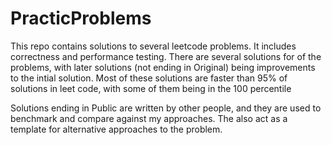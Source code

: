 # PracticProblems
This repo contains solutions to several leetcode problems. It includes correctness and performance testing. 
There are several solutions for of the problems, with later solutions (not ending in Original) being improvements to the intial solution.
Most of these solutions are faster than 95% of solutions in leet code, with some of them being in the 100 percentile

Solutions ending in Public are written by other people, and they are used to benchmark and compare against my approaches. The also act as a template for alternative approaches to the problem.
